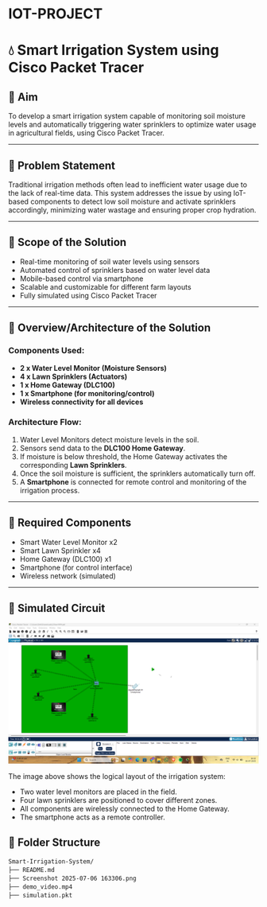 # IOT-PROJECT
# 💧 Smart Irrigation System using Cisco Packet Tracer

## 📌 Aim
To develop a smart irrigation system capable of monitoring soil moisture levels and automatically triggering water sprinklers to optimize water usage in agricultural fields, using Cisco Packet Tracer.

---

## 📝 Problem Statement
Traditional irrigation methods often lead to inefficient water usage due to the lack of real-time data. This system addresses the issue by using IoT-based components to detect low soil moisture and activate sprinklers accordingly, minimizing water wastage and ensuring proper crop hydration.

---

## 🔭 Scope of the Solution
- Real-time monitoring of soil water levels using sensors
- Automated control of sprinklers based on water level data
- Mobile-based control via smartphone
- Scalable and customizable for different farm layouts
- Fully simulated using Cisco Packet Tracer

---

## 🧠 Overview/Architecture of the Solution

### Components Used:
- **2 x Water Level Monitor (Moisture Sensors)**
- **4 x Lawn Sprinklers (Actuators)**
- **1 x Home Gateway (DLC100)**
- **1 x Smartphone (for monitoring/control)**
- **Wireless connectivity for all devices**

### Architecture Flow:
1. Water Level Monitors detect moisture levels in the soil.
2. Sensors send data to the **DLC100 Home Gateway**.
3. If moisture is below threshold, the Home Gateway activates the corresponding **Lawn Sprinklers**.
4. Once the soil moisture is sufficient, the sprinklers automatically turn off.
5. A **Smartphone** is connected for remote control and monitoring of the irrigation process.

---

## 🧰 Required Components
- Smart Water Level Monitor x2  
- Smart Lawn Sprinkler x4  
- Home Gateway (DLC100) x1  
- Smartphone (for control interface)  
- Wireless network (simulated)

---

## 🧪 Simulated Circuit
![Simulation Screenshot](./Screenshot%202025-07-06%20163306.png)

The image above shows the logical layout of the irrigation system:
- Two water level monitors are placed in the field.
- Four lawn sprinklers are positioned to cover different zones.
- All components are wirelessly connected to the Home Gateway.
- The smartphone acts as a remote controller.


## 📂 Folder Structure
```bash
Smart-Irrigation-System/
├── README.md
├── Screenshot 2025-07-06 163306.png
├── demo_video.mp4
├── simulation.pkt
